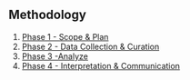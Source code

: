 ## Methodology
1. [Phase 1 - Scope & Plan](./phase1.md)
2. [Phase 2 - Data Collection & Curation](./phase2.md)
3. [Phase 3 -Analyze](./hase3.md)
4. [Phase 4 - Interpretation & Communication](./phase4.md)